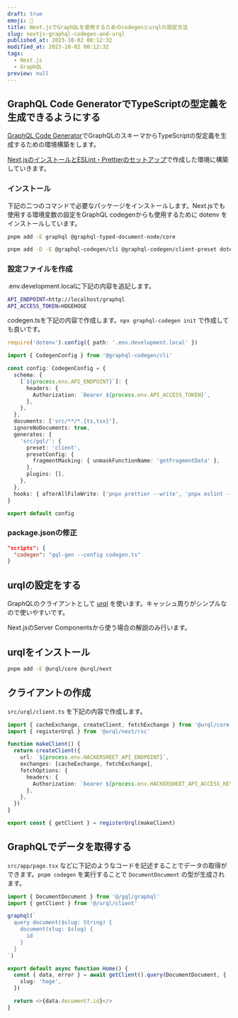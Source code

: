 ```yaml
---
draft: true
emoji: 🐇
title: Next.jsでGraphQLを使用するためのcodegenとurqlの設定方法
slug: nextjs-graphql-codegen-and-urql
published_at: 2023-10-02 00:12:32
modified_at: 2023-10-02 00:12:32
tags:
  - Next.js
  - GraphQL
preview: null
---
```


## GraphQL Code GeneratorでTypeScriptの型定義を生成できるようにする

[GraphQL Code Generator](https://the-guild.dev/graphql/codegen)でGraphQLのスキーマからTypeScriptの型定義を生成するための環境構築をします。

[Next.jsのインストールとESLint・Prettierのセットアップ](2023-10-01-Next.jsのインストールとESLint・Prettierのセットアップ.md)で作成した環境に構築していきます。

### インストール

下記の二つのコマンドで必要なパッケージをインストールします。Next.jsでも使用する環境変数の設定をGraphQL codegenからも使用するために dotenv をインストールしています。

```sh
pnpm add -E graphql @graphql-typed-document-node/core
```

```sh
pnpm add -D -E @graphql-codegen/cli @graphql-codegen/client-preset dotenv
```

### 設定ファイルを作成

.env.development.localに下記の内容を追記します。

```sh
API_ENDPOINT=http://localhost/graphql
API_ACCESS_TOKEN=HOGEHOGE
```

codegen.tsを下記の内容で作成します。`npx graphql-codegen init` で作成しても良いです。

```typescript
require('dotenv').config({ path: '.env.development.local' })

import { CodegenConfig } from '@graphql-codegen/cli'

const config: CodegenConfig = {
  schema: {
    [`${process.env.API_ENDPOINT}`]: {
      headers: {
        Authorization: `Bearer ${process.env.API_ACCESS_TOKEN}`,
      },
    },
  },
  documents: ['src/**/*.{ts,tsx}'],
  ignoreNoDocuments: true,
  generates: {
    'src/gql/': {
      preset: 'client',
      presetConfig: {
        fragmentMasking: { unmaskFunctionName: 'getFragmentData' },
      },
      plugins: [],
    },
  },
  hooks: { afterAllFileWrite: ['pnpx prettier --write', 'pnpx eslint --fix'] },
}

export default config
```

### package.jsonの修正

```json
"scripts": {
  "codegen": "gql-gen --config codegen.ts"
}
```

## urqlの設定をする

GraphQLのクライアントとして [urql](https://formidable.com/open-source/urql/) を使います。キャッシュ周りがシンプルなので使いやすいです。

Next.jsのServer Componentsから使う場合の解説のみ行います。

## urqlをインストール

```sh
pnpm add -E @urql/core @urql/next
```

## クライアントの作成

`src/urql/client.ts` を下記の内容で作成します。

```typescript
import { cacheExchange, createClient, fetchExchange } from '@urql/core'
import { registerUrql } from '@urql/next/rsc'

function makeClient() {
  return createClient({
    url: `${process.env.HACKERSHEET_API_ENDPOINT}`,
    exchanges: [cacheExchange, fetchExchange],
    fetchOptions: {
      headers: {
        Authorization: `bearer ${process.env.HACKERSHEET_API_ACCESS_KEY}`,
      },
    },
  })
}

export const { getClient } = registerUrql(makeClient)
```

## GraphQLでデータを取得する

`src/app/page.tsx` などに下記のようなコードを記述することでデータの取得ができます。`pnpm codegen` を実行することで `DocumentDocument` の型が生成されます。

```typescript
import { DocumentDocument } from '@/gql/graphql'
import { getClient } from '@/urql/client'

graphql(`
  query document($slug: String) {
    document(slug: $slug) {
      id
    }
  }
`)

export default async function Home() {
  const { data, error } = await getClient().query(DocumentDocument, {
    slug: 'hoge',
  })

  return <>{data.document?.id}</>
}
```

